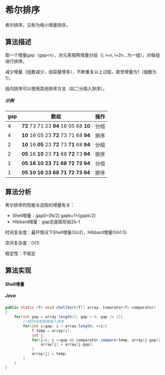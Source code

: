 # 希尔排序

希尔排序，又称为缩小增量排序。

## 算法描述

取一个增量gap（gap<n），对元素按照增量分组（i, i+n, i+2n...为一组），对每组进行排序。

减少增量（组数减少，组容量增多），不断重复以上过程，直至增量为1（组数为1）。

组内排序可以使用其他排序方法（如二分插入排序）。

##### 示例

<table>
	<thead>
		<tr>
		    <th>gap</th>		
		    <th>数组</th>
		    <th>操作</th>
	    </tr>
	</thead>
	<tbody>
    	<tr><td>4</td><td><strong>72</strong> 73 71 23 <strong>94</strong> 16 05 68 <strong>10</strong></td><td>分组</td></tr>
        <tr><td>4</td><td><strong>10</strong> 16 05 23 <strong>72</strong> 73 71 68 <strong>94</strong></td><td>排序</td></tr>
        <tr><td>2</td><td><strong>10</strong> 16 <strong>05</strong> 23 <strong>72</strong> 73 <strong>71</strong> 68 <strong>94</strong></td><td>分组</td></tr>
        <tr><td>2</td><td><strong>05</strong> 16 <strong>10</strong> 23 <strong>71</strong> 68 <strong>72</strong> 73 <strong>94</strong></td><td>排序</td></tr>
        <tr><td>1</td><td><strong>05 16 10 23 71 68 72 73 94</strong></td><td>分组</td></tr>
        <tr><td>1</td><td><strong>05 10 16 23 68 71 72 73 94</strong></td><td>排序</td></tr>
    </tbody>
</table>

## 算法分析
希尔排序的性能与选取的增量有关：

- Shell增量：gap0=[N/2] gapk+1=[gapk/2]
- Hibbard增量：gap总是取形如2k-1

时间复杂度：最坏情况下Shell增量O(n2)，Hibbard增量O(n1.5)

空间复杂度：O(1)

稳定性：不稳定

## 算法实现

#### Shell增量
##### Java
``` Java
public static <T> void shellSort(T[] array, Comarator<T> comparator)
{
	for(int gap = array.length/2; gap > 0; gap /= 2){
		//组内采用直接插入排序
		for(int i=gap; i < array.length; ++i){
			T temp = array[i];
			int j;
			for(j=i; j >=gap && comparator.compare(temp, array[j-gap]) < 0; j-=gap){
				array[j] = array[j-gap];
			}
			array[j] = temp;
		}
	}
}
```